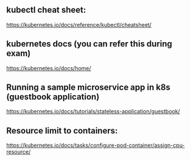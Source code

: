 ## kubectl cheat sheet:
https://kubernetes.io/docs/reference/kubectl/cheatsheet/

## kubernetes docs (you can refer this during exam)
https://kubernetes.io/docs/home/

## Running a sample microservice app in k8s (guestbook application)
https://kubernetes.io/docs/tutorials/stateless-application/guestbook/

## Resource limit to containers:
https://kubernetes.io/docs/tasks/configure-pod-container/assign-cpu-resource/
